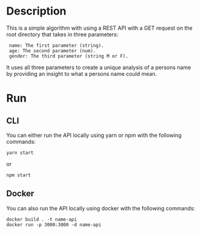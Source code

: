 # Description

This is a simple algorithm with using a REST API with a GET request on the root directory that takes in three parameters:

     name: The first parameter (string).
     age: The second parameter (num).
     gender: The third parameter (string M or F).

It uses all three parameters to create a unique analysis of a persons name by providing an insight to what a persons name could mean.

# Run

## CLI

You can either run the API locally using yarn or npm with the following commands:

```
yarn start
```

or

```
npm start
```

## Docker

You can also run the API locally using docker with the following commands:

```
docker build . -t name-api
docker run -p 3000:3000 -d name-api
```
